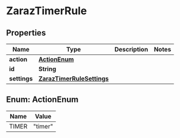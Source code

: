 

# ZarazTimerRule


## Properties

| Name | Type | Description | Notes |
|------------ | ------------- | ------------- | -------------|
|**action** | [**ActionEnum**](#ActionEnum) |  |  |
|**id** | **String** |  |  |
|**settings** | [**ZarazTimerRuleSettings**](ZarazTimerRuleSettings.md) |  |  |



## Enum: ActionEnum

| Name | Value |
|---- | -----|
| TIMER | &quot;timer&quot; |



